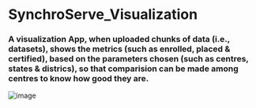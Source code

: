 # SynchroServe_Visualization
### A visualization App, when uploaded chunks of data (i.e., datasets), shows the metrics (such as enrolled, placed & certified), based on the parameters chosen (such as centres, states & districs), so that comparision can be made among centres to know how good they are. 
![image](https://user-images.githubusercontent.com/66252916/179464723-61789984-caea-4bf1-b440-f33d6c1925f9.png)
